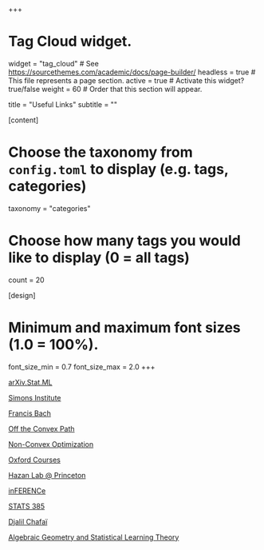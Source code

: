 +++
# Tag Cloud widget.
widget = "tag_cloud"  # See https://sourcethemes.com/academic/docs/page-builder/
headless = true  # This file represents a page section.
active = true  # Activate this widget? true/false
weight = 60  # Order that this section will appear.

title = "Useful Links"
subtitle = ""




[content]
  # Choose the taxonomy from `config.toml` to display (e.g. tags, categories)
  taxonomy = "categories"


  # Choose how many tags you would like to display (0 = all tags)
  count = 20

[design]
  # Minimum and maximum font sizes (1.0 = 100%).
  font_size_min = 0.7
  font_size_max = 2.0
+++


[arXiv.Stat.ML](https://arxiv.org/list/stat.ML/recent)


[Simons Institute](https://simons.berkeley.edu/workshops/past)


[Francis Bach](https://francisbach.com/)


[Off the Convex Path](https://www.offconvex.org)


[Non-Convex Optimization](https://sunju.org/research/nonconvex/)


[Oxford Courses](https://courses.maths.ox.ac.uk/overview/postgraduate)


[Hazan Lab @ Princeton](https://minimizingregret.wordpress.com/blog/)


[inFERENCe](https://www.inference.vc/)


[STATS 385](https://stats385.github.io/)


[Djalil Chafaï](http://djalil.chafai.net/blog/)


[Algebraic Geometry and Statistical Learning Theory](http://watanabe-www.math.dis.titech.ac.jp/users/swatanab/ag-slt.html)



























